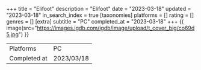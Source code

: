 +++
title = "Elifoot"
description = "Elifoot"
date = "2023-03-18"
updated = "2023-03-18"
in_search_index = true
[taxonomies]
platforms = []
rating = []
genres = []
[extra]
subtitle = "PC"
completed_at = "2023-03-18"
+++
{{ image(src="https://images.igdb.com/igdb/image/upload/t_cover_big/co69d5.jpg") }}

|              |            |
| ------------ | ---------- |
| Platforms    | PC |
| Completed at | 2023/03/18 |


